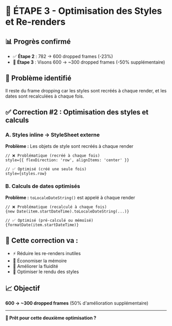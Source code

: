 # 🎯 ÉTAPE 3 - Optimisation des Styles et Re-renders

## 📊 Progrès confirmé
- ✅ **Étape 2** : 782 → 600 dropped frames (-23%)
- 🎯 **Étape 3** : Visons 600 → ~300 dropped frames (-50% supplémentaire)

## 🔧 Problème identifié
Il reste du frame dropping car les styles sont recréés à chaque render, et les dates sont recalculées à chaque fois.

## ✅ Correction #2 : Optimisation des styles et calculs

### A. Styles inline → StyleSheet externe
**Problème :** Les objets de style sont recréés à chaque render
```tsx
// ❌ Problématique (recréé à chaque fois)
style={{ flexDirection: 'row', alignItems: 'center' }}

// ✅ Optimisé (créé une seule fois)
style={styles.row}
```

### B. Calculs de dates optimisés
**Problème :** `toLocaleDateString()` est appelé à chaque render
```tsx
// ❌ Problématique (recalculé à chaque fois)
{new Date(item.startDateTime).toLocaleDateString(...)}

// ✅ Optimisé (pré-calculé ou mémoïsé)
{formatDate(item.startDateTime)}
```

## 🎯 Cette correction va :
- ⚡ Réduire les re-renders inutiles
- 🧠 Économiser la mémoire
- 📱 Améliorer la fluidité
- 🎨 Optimiser le rendu des styles

## 📈 Objectif
**600 → ~300 dropped frames** (50% d'amélioration supplémentaire)

---
**🚀 Prêt pour cette deuxième optimisation ?**
